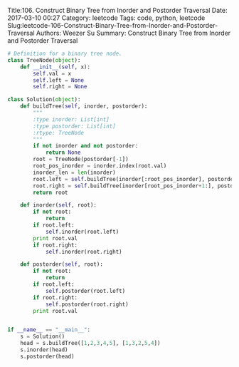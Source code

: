 Title:106. Construct Binary Tree from Inorder and Postorder Traversal 
Date: 2017-03-10 00:27
Category: leetcode
Tags: code, python, leetcode
Slug:leetcode-106-Construct-Binary-Tree-from-Inorder-and-Postorder-Traversal 
Authors: Weezer Su
Summary: Construct Binary Tree from Inorder and Postorder Traversal


```python
# Definition for a binary tree node.
class TreeNode(object):
    def __init__(self, x):
        self.val = x
        self.left = None
        self.right = None

class Solution(object):
    def buildTree(self, inorder, postorder):
        """
        :type inorder: List[int]
        :type postorder: List[int]
        :rtype: TreeNode
        """
        if not inorder and not postorder:
            return None
        root = TreeNode(postorder[-1])
        root_pos_inorder = inorder.index(root.val)
        inorder_len = len(inorder)
        root.left = self.buildTree(inorder[:root_pos_inorder], postorder[:root_pos_inorder])
        root.right = self.buildTree(inorder[root_pos_inorder+1:], postorder[root_pos_inorder:-1])
        return root

    def inorder(self, root):
        if not root:
            return
        if root.left:
            self.inorder(root.left)
        print root.val
        if root.right:
            self.inorder(root.right)

    def postorder(self, root):
        if not root:
            return
        if root.left:
            self.postorder(root.left)
        if root.right:
            self.postorder(root.right)
        print root.val


if __name__ == "__main__":
    s = Solution()
    head = s.buildTree([1,2,3,4,5], [1,3,2,5,4])
    s.inorder(head)
    s.postorder(head)
```

